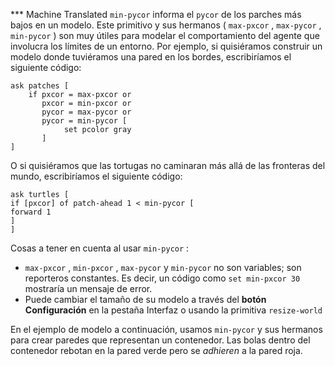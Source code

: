 ﻿*** Machine Translated
`min-pycor` informa el `pycor` de los parches más bajos en un modelo. Este primitivo y sus hermanos ( `max-pxcor` , `max-pycor` , `min-pycor` ) son muy útiles para modelar el comportamiento del agente que involucra los límites de un entorno. Por ejemplo, si quisiéramos construir un modelo donde tuviéramos una pared en los bordes, escribiríamos el siguiente código:



```
ask patches [
	if pxcor = max-pxcor or
	   pxcor = min-pxcor or
	   pycor = max-pycor or
	   pycor = min-pycor [
	   		set pcolor gray
	   ]
]
```


O si quisiéramos que las tortugas no caminaran más allá de las fronteras del mundo, escribiríamos el siguiente código:


    ask turtles [
    if [pxcor] of patch-ahead 1 < min-pycor [
    forward 1
    ]
    ]


Cosas a tener en cuenta al usar `min-pycor` :

- `max-pxcor` , `min-pxcor` , `max-pycor` y `min-pycor` no son variables; son reporteros constantes. Es decir, un código como `set min-pxcor 30` mostraría un mensaje de error.
- Puede cambiar el tamaño de su modelo a través del **botón Configuración** en la pestaña Interfaz o usando la primitiva `resize-world`


En el ejemplo de modelo a continuación, usamos `min-pycor` y sus hermanos para crear paredes que representan un contenedor. Las bolas dentro del contenedor rebotan en la pared verde pero se *adhieren* a la pared roja.